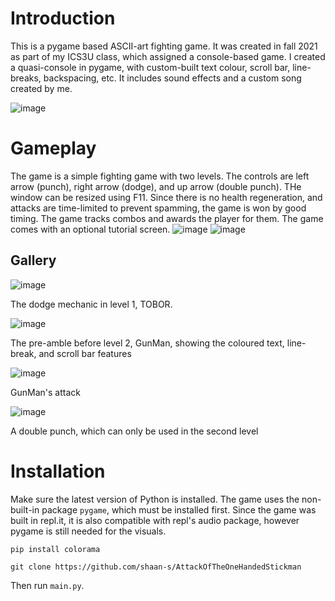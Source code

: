 # Introduction
This is a pygame based ASCII-art fighting game. It was created in fall 2021 as part of my ICS3U class, which assigned a console-based game. I created a quasi-console in pygame, with custom-built text colour, scroll bar, line-breaks, backspacing, etc. It includes sound effects and a custom song created by me.

![image](https://github.com/user-attachments/assets/dab2f52a-7c11-4b2a-8ae3-0c66506fc3f8)

# Gameplay
The game is a simple fighting game with two levels. The controls are left arrow (punch), right arrow (dodge), and up arrow (double punch). THe window can be resized using F11. Since there is no health regeneration, and attacks are time-limited to prevent spamming, the game is won by good timing. The game tracks combos and awards the player for them. The game comes with an optional tutorial screen. 
![image](https://github.com/user-attachments/assets/9cf6bde5-4b55-4378-8429-ac45bd5a8fb3)
![image](https://github.com/user-attachments/assets/0102e7c1-2a31-4134-8581-01a1ffc2205a)
## Gallery
![image](https://github.com/user-attachments/assets/9cd2fa23-a424-4969-b9d1-c9b44c74488e)

The dodge mechanic in level 1, TOBOR.

![image](https://github.com/user-attachments/assets/e88736b5-399b-44d6-a76e-65226ea7d479)

The pre-amble before level 2, GunMan, showing the coloured text, line-break, and scroll bar features

![image](https://github.com/user-attachments/assets/5471ff5f-f044-4ea4-98d1-db98769101ea)

GunMan's attack

![image](https://github.com/user-attachments/assets/b862ca40-267f-4954-97ff-5fb34e88b0d2)

A double punch, which can only be used in the second level

# Installation
Make sure the latest version of Python is installed. The game uses the non-built-in package `pygame`, which must be installed first. Since the game was built in repl.it, it is also compatible with repl's audio package, however pygame is still needed for the visuals.

`pip install colorama`

`git clone https://github.com/shaan-s/AttackOfTheOneHandedStickman`

Then run `main.py`.
